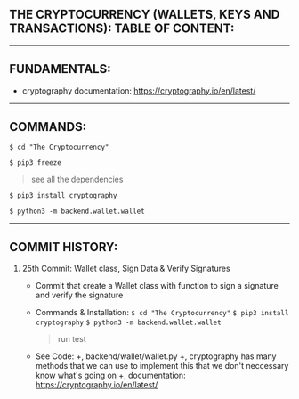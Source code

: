 ## THE CRYPTOCURRENCY (WALLETS, KEYS AND TRANSACTIONS): TABLE OF CONTENT:

---

## FUNDAMENTALS:

- cryptography documentation:
  https://cryptography.io/en/latest/

---

## COMMANDS:

`$ cd "The Cryptocurrency"`

`$ pip3 freeze`

> see all the dependencies

`$ pip3 install cryptography`

`$ python3 -m backend.wallet.wallet`

---

## COMMIT HISTORY:

1. 25th Commit: Wallet class, Sign Data & Verify Signatures

   - Commit that create a Wallet class with function to sign a signature and verify the signature

   - Commands & Installation:
     `$ cd "The Cryptocurrency"`
     `$ pip3 install cryptography`
     `$ python3 -m backend.wallet.wallet`

     > run test

   - See Code:
     +, backend/wallet/wallet.py
     +, cryptography has many methods that we can use to
     implement this that we don't neccessary know what's
     going on
     +, documentation: https://cryptography.io/en/latest/
